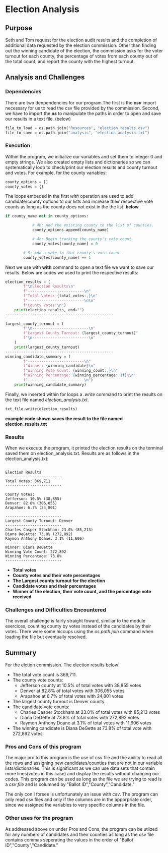 # Election Analysis

## Purpose
Seth and Tom request for the election audit results and the completion of additional data requested by the election commission. Other than finding out the winning candidate of the election, the commission asks for the voter turnout for each county, the percentage of votes from each county out of the total count, and report the county with the highest turnout.

## Analysis and Challenges
### Dependencies
There are two denpendencies for our program.The first is the **_csv_** import necessary for us to read the csv file provided by the commission. Second, we have to import the **_os_** to manipulate the paths in order to open and save our results in a text file. (below)

```python:PyPoll_Challenge.py [6,8]
file_to_load = os.path.join("Resources", "election_results.csv")
file_to_save = os.path.join("analysis", "election_analysis.txt")
```

### Execution 
Within the program, we initialize our variables and set them to integer 0 and empty strings. We also created empty lists and dictionaries so we can systematically loop to check/print our election results and county turnout and votes. For example, for the county variables:

```python:PyPoll_Challenge.py [18-19]
county_options = []
county_votes = {}
```

The loops embeded in the first _with_ operation are used to add candidate/county options to our lists and increase their respective vote counts as long as the county does not exist in the the list. **below**

```python:PyPoll_Challenge.py [67-74]
if county_name not in county_options:

            # 4b: Add the existing county to the list of counties.
            county_options.append(county_name)

            # 4c: Begin tracking the county's vote count.
            county_votes[county_name] = 0

        # 5: Add a vote to that county's vote count.
        county_votes[county_name] += 1
```

Next we use with **with** command to open a text file we want to save our results. Below are codes we used to print the respective results:

```python:PyPoll_Challenge.py [81-87,111-117,144-150]
election_results = (
        f"\nElection Results\n"
        f"-------------------------\n"
        f"Total Votes: {total_votes:,}\n"
        f"-------------------------\n\n"
        f"County Votes:\n")
    print(election_results, end="")
------------------------------------------------

largest_county_turnout = (
        f"\n-------------------------\n"
        f"Largest County Turnout: {largest_county_turnout}"
        f"\n-------------------------\n"
    )
    print(largest_county_turnout)
------------------------------------------------
winning_candidate_summary = (
        f"-------------------------\n"
        f"Winner: {winning_candidate}\n"
        f"Winning Vote Count: {winning_count:,}\n"
        f"Winning Percentage: {winning_percentage:.1f}%\n"
        f"-------------------------\n")
    print(winning_candidate_summary)
```


Finally, we inserted within for loops a _.write_ command to print the results on the text file named _election_analysis.txt_.

```python:PyPoll_Challenge.py [89]
txt_file.write(election_results)
```

**example code shown saves the result to the file named election_results.txt**

### Results
When we execute the program, it printed the election results on the terminal saved them on election_analysis.txt. Results are as follows in the election_analysis.txt:

```text file: analysis/election_analysis.txt

Election Results
-------------------------
Total Votes: 369,711
-------------------------

County Votes:
Jefferson: 10.5% (38,855)
Denver: 82.8% (306,055)
Arapahoe: 6.7% (24,801)

-------------------------
Largest County Turnout: Denver
-------------------------
Charles Casper Stockham: 23.0% (85,213)
Diana DeGette: 73.8% (272,892)
Raymon Anthony Doane: 3.1% (11,606)
-------------------------
Winner: Diana DeGette
Winning Vote Count: 272,892
Winning Percentage: 73.8%
-------------------------

```
- **Total votes**
- **County votes and their vote percentages**
- **The Largest county turnout for the election**
- **Candidate votes and their percentages**
- **Winner of the election, their vote count, and the percentage vote received**

### Challenges and Difficulties Encountered
The overall challenge is fairly straight foward, similiar to the module exercices, counting county by votes instead of the candidates by their votes. There were some hiccups using the _os.path.join_ command when loading the file but eventually resolved.

## Summary
For the elction commission. The election results below:
- The total vote count is 369,711. 
- The county vote counts:
	- Jefferson county at 10.5% of total votes with 38,855 votes
	- Denver at 82.8% of total votes with 306,055 votes
 	- Arapahoe at 6.7% of total votes with 24,801 votes
- The largest county turnout is Denver county.
- The candidate vote counts:
	- Charles Casper Stockham at 23.0% of total votes with 85,213 votes
	- Diana DeGette at 73.8%  of total votes with 272,892 votes
	- Raymon Anthony Doane at 3.1% of total votes with 11,606 votes
- The winning candidate is Diana DeGette at 73.8% of total vote with 272,892 votes


### Pros and Cons of this program
The major pro to this program is the use of csv file and the ability to read all the rows and assigning new candidates/counties that are not in our variable lists/dictionaries. This is significant as we can use data sets that contain more lines(votes in this case) and display the results without changing our codes. This program can be used as long as the file we are trying to read is a _csv file_ and is columned by "Ballot ID","County","Candidate."

The only con I forsee is unfortunately an issue with _csv_. The program can only read csv files and only if the columns are in the apporpriate order, since we assigned the variables to very specific columns in the file.

### Other uses for the program
As addressed above on under Pros and Cons, the program can be utlized for any numbers of candidates and their counties as long as the csv file contains commas seperating the values in the order of "Ballot ID","County","Candidate."
